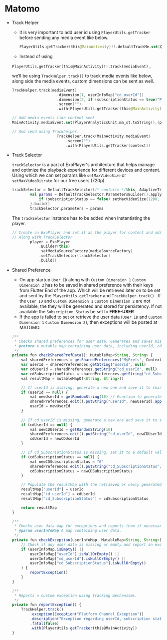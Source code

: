# Matomo

- Track Helper
    - It is very important to add user id using `PlayerUtils.getTracker` before sending any media event like below.
        
        ```kotlin
        PlayerUtils.getTracker(this@MainActivity)!!.defaultTrackMe.set(QueryParams.USER_ID,userInfoMap["userId"])
        ```
        
    
    - Instead of using
    
    `PlayerUtils.getTracker(this@MainActivity)!!.track(mediaEvent)` ,
    
    we’ll be using `TrackHelper.track()` to track media events like below, along side the media events, custom dimensions can be sent as well.
    
    ```kotlin
    TrackHelper.track(mediaEvent)
                        .dimension(1, userInfoMap["cd_userId"])
                        .dimension(2, if (subscriptionStatus == true)"PAID-USER" else "FREE-USER")
                        .screen("")
                        .with(PlayerUtils.getTracker(this@MainActivity))
    ```
    
    ```kotlin
    // Add media events like content seek 
    MainActivity.mediaEvent.set(PlayerAnalyticsUnit.ma_st.toString(),(player.currentPosition.toInt() / 1000).toString())
    
    // And send using Trackhelper.
                        TrackHelper.track(MainActivity.mediaEvent)
                            .screen("")
                            .with(PlayerUtils.getTracker(context))
    ```
    
- Track Selector
    
    `trackSelector` is a part of ExoPlayer's architecture that helps manage and optimize the playback experience for different devices and content. Using which we can set params like `setMaxVideoSize` or `setMaxVideoBitrate` for our free users (720p).
    
    ```kotlin
    trackSelector = DefaultTrackSelector(/* context= */this, AdaptiveTrackSelection.Factory())
            val params = DefaultTrackSelector.ParametersBuilder().apply {
                if (subscriptionStatus == false) setMaxVideoSize(1280, 720)
            }.build()
            trackSelector.parameters = params
    ```
    
    The `trackSelector` instance has to be added when instantiating the player.
    
    ```kotlin
    // Create an ExoPlayer and set it as the player for content and ads.
    // Along with TrackSelector
            player = ExoPlayer
                .Builder(this)
                .setMediaSourceFactory(mediaSourceFactory)
                .setTrackSelector(trackSelector)
                .build()
    ```
    
- Shared Preference
    - On app startup `User ID` along with `Custom Dimension 1`  `Custom Dimension 2` has to be saved in shared preference with their keys from Flutter End of the app. Which will be retrieved later on to be set and sent by the `PlayerUtils.getTracker` and `TrackHelper.track()` . If the `User ID` and `Custom Dimension 1`  `Custom Dimension 2` are not available, the they will be generated and stored for persistency. If not available the `Subscription Status` be set to **FREE-USER**
    - If the app is failed to set or retrieve the user data (`User ID` and `Custom Dimension 1`  `Custom Dimension 2`), then exceptions will be posted at MATOMO.
    
    ```jsx
    /**
     * Checks shared preferences for user data. Generates and saves missing data if needed.
     * @return A mutable map containing user data, including userId, cd_userId, and cd_SubscriptionStatus.
     */
    private fun checkSharedPrefData(): MutableMap<String, String> {
        val sharedPreferences = getSharedPreferences("MyPrefs", Context.MODE_PRIVATE)
        var userId = sharedPreferences.getString("userId", null)
        var cdUserId = sharedPreferences.getString("cd_userId", null)
        var cdSubscriptionStatus = sharedPreferences.getString("cd_SubscriptionStatus", null)
        val resultMap = mutableMapOf<String, String>()
    
        // If userId is missing, generate a new one and save it to shared preferences.
        if (userId == null) {
            val newUserId = getRandomString(10) // Function to generate a new user ID
            sharedPreferences.edit().putString("userId", newUserId).apply()
            userId = newUserId
        }
        
        // If cd_userId is missing, generate a new one and save it to shared preferences.
        if (cdUserId == null) {
            val newCDUserId = getRandomString(10)
            sharedPreferences.edit().putString("cd_userId", newCDUserId).apply()
            cdUserId = newCDUserId
        }
    
        // If cd_SubscriptionStatus is missing, set it to a default value and save it to shared preferences.
        if (cdSubscriptionStatus == null) {
            val newCDSubscriptionStatus = "0"
            sharedPreferences.edit().putString("cd_SubscriptionStatus", newCDSubscriptionStatus).apply()
            cdSubscriptionStatus = newCDSubscriptionStatus
        }
    
        // Populate the resultMap with the retrieved or newly generated values.
        resultMap["userId"] = userId
        resultMap["cd_userId"] = cdUserId
        resultMap["cd_SubscriptionStatus"] = cdSubscriptionStatus
    
        return resultMap
    }
    
    /**
     * Checks user data map for exceptions and reports them if necessary.
     * @param userInfoMap A map containing user data.
     */
    private fun checkException(userInfoMap: MutableMap<String, String>) {
        // Check if any user data is missing or empty and report an exception if found.
        if (userInfoMap.isEmpty() ||
            userInfoMap["userId"].isNullOrEmpty() ||
            userInfoMap["cd_userId"].isNullOrEmpty() ||
            userInfoMap["cd_SubscriptionStatus"].isNullOrEmpty()
        ) {
            reportException()
        }
    }
    
    /**
     * Reports a custom exception using tracking mechanisms.
     */
    private fun reportException() {
        TrackHelper.track()
            .exception(Exception("Platform Channel Exception"))
            .description("Exception regarding userId, subscription status, custom dimensions")
            .fatal(false)
            .with(PlayerUtils.getTracker(this@MainActivity))
    }
    ```